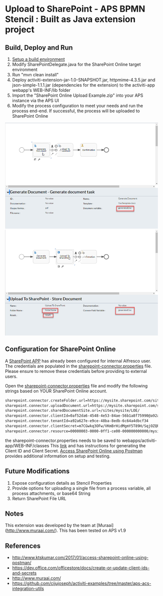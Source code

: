 Upload to SharePoint - APS BPMN Stencil : Built as Java extension project 
===================

Build,  Deploy and Run
-------------

 1. [Setup a build environment](https://community.alfresco.com/community/bpm/blog/2016/11/14/activiti-enterprise-developer-series-setting-up-an-extension-project)
 2. Modify SharePointDelegate.java for the SharePoint Online target environment
 2.  Run "mvn clean install"
 3. Deploy activiti-extension-jar-1.0-SNAPSHOT.jar, httpmime-4.3.5.jar and json-simple-1.1.1.jar (dependencies for the extension) to the activiti-app webapp's WEB-INF/lib folder
 4. Import the "SharePoint Online Upload Example.zip" into your APS instance via the APS UI
 5. Modify the process configuration to meet your needs and run the process end-end. If successful, the process will be uploaded to SharePoint Online

 ![Process Config 1](./process_config1.png?raw=true "Process Config 1")
 ![Process Config 2](./process_config2.png?raw=true "Process Config 2")
 
Configuration for SharePoint Online
-------------

A [SharePoint APP](https://mysite.sharepoint.com/sites/myapp/) has already been configured for internal Alfresco user.  
The credentials are populated in the [sharepoint-connector.properties](https://git.alfresco.com/solution-engineering/sharepoint_online_upload-aps-extension/blob/master/sharepoint-connector.properties) file.
Please ensure to remove these credentials before providing to external users.

Open the [sharepoint-connector.properties](https://git.alfresco.com/solution-engineering/sharepoint_online_upload-aps-extension/blob/master/sharepoint-connector.properties) file and modify the following strings based on YOUR SharePoint Online account.
```sh
sharepoint.connector.createFolder.url=https://mysite.sharepoint.com/sites/mysite/_api/web/Folders
sharepoint.connector.uploadDocument.url=https://mysite.sharepoint.com/sites/mysite
sharepoint.connector.sharedDocumentSite.url=/sites/mysite/LOE/
sharepoint.connector.clientId=0af52da6-4548-4e53-84ae-56b1a8f75990@a92a627e-e9ce-48ba-8edb-6c64a4dbcf34
sharepoint.connector.tenantId=a92a627e-e9ce-48ba-8edb-6c64a4dbcf34
sharepoint.connector.clientSecret=m7CGwkq3OFw/VKmBrHidMgmY5T89H/SqjOZQP15xcXU=
sharepoint.connector.resource=00000003-0000-0ff1-ce00-000000000000/mysite.sharepoint.com@a92a627e-e9ce-48ba-8edb-6c64a4dbcf34
```
the sharepoint-connector.properties needs to be saved to webapps/activiti-app/WEB-INF/classes
This [link](https://dev.office.com/officestore/docs/create-or-update-client-ids-and-secrets) and has instructions for generating the Client ID and Client Secret.  [Access SharePoint Online using Postman](http://www.ktskumar.com/2017/01/access-sharepoint-online-using-postman/) provides additional information on setup and testing.


Future Modifications
-------------

 1. Expose configuration details as Stencil Properties
 2. Provide options for uploading a single file from a process variable, all process attachments, or base64 String
 3. Return SharePoint File URL
 
Notes
-------------
 This extension was developed by the team at [Muraai] (http://www.muraai.com/).
 This has been tested on APS v1.9

References
-------------
 * http://www.ktskumar.com/2017/01/access-sharepoint-online-using-postman/
 * https://dev.office.com/officestore/docs/create-or-update-client-ids-and-secrets
 * http://www.muraai.com/
 * https://github.com/cijujoseph/activiti-examples/tree/master/aps-acs-integration-utils
